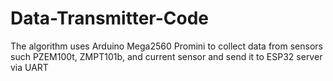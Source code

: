 # Data-Transmitter-Code
The algorithm uses Arduino Mega2560 Promini to collect data from sensors such PZEM100t, ZMPT101b, and current sensor and send it to ESP32 server via UART
